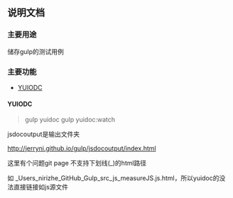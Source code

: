## 说明文档

### 主要用途

储存gulp的测试用例

### 主要功能

* [YUIODC]

#### YUIODC

> gulp yuidoc
> gulp yuidoc:watch 

jsdocoutput是输出文件夹

http://jerryni.github.io/gulp/jsdocoutput/index.html

这里有个问题git page 不支持下划线(_)的html路径

如 _Users_nirizhe_GitHub_Gulp_src_js_measureJS.js.html，所以yuidoc的没法直接链接如js源文件

[YUIODC]:#user-content-yuiodc
